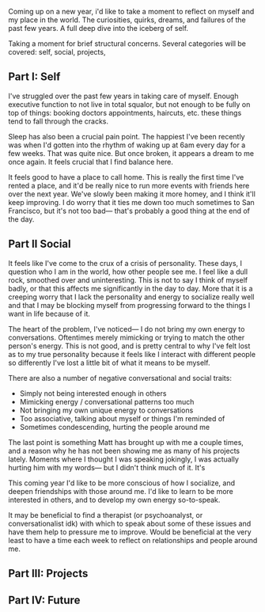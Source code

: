 Coming up on a new year, i'd like to take a moment to reflect on myself and my place in the world. The curiosities, quirks, dreams, and failures of the past few years. A full deep dive into the iceberg of self.

Taking a moment for brief structural concerns. Several categories will be covered: self, social, projects, 

## Part I: Self

I've struggled over the past few years in taking care of myself. Enough executive function to not live in total squalor, but not enough to be fully on top of things: booking doctors appointments, haircuts, etc. these things tend to fall through the cracks.

Sleep has also been a crucial pain point. The happiest I've been recently was when I'd gotten into the rhythm of waking up at 6am every day for a few weeks. That was quite nice. But once broken, it appears a dream to me once again. It feels crucial that I find balance here.

It feels good to have a place to call home. This is really the first time I've rented a place, and it'd be really nice to run more events with friends here over the next year. We've slowly been making it more homey, and I think it'll keep improving. I do worry that it ties me down too much sometimes to San Francisco, but it's not too bad— that's probably a good thing at the end of the day.

## Part II Social

It feels like I've come to the crux of a crisis of personality. These days, I question who I am in the world, how other people see me. I feel like a dull rock, smoothed over and uninteresting. This is not to say I think of myself badly, or that this affects me significantly in the day to day. More that it is a creeping worry that I lack the personality and energy to socialize really well and that I may be blocking myself from progressing forward to the things I want in life because of it.

The heart of the problem, I've noticed— I do not bring my own energy to conversations. Oftentimes merely mimicking or trying to match the other person's energy. This is not good, and is pretty central to why I've felt lost as to my true personality because it feels like I interact with different people so differently I've lost a little bit of what it means to be myself.

There are also a number of negative conversational and social traits:
- Simply not being interested enough in others
- Mimicking energy / conversational patterns too much
- Not bringing my own unique energy to conversations
- Too associative, talking about myself or things I'm reminded of
- Sometimes condescending, hurting the people around me

The last point is something Matt has brought up with me a couple times, and a reason why he has not been showing me as many of his projects lately. Moments where I thought I was speaking jokingly, I was actually hurting him with my words— but I didn't think much of it. It's 

This coming year I'd like to be more conscious of how I socialize, and deepen friendships with those around me. I'd like to learn to be more interested in others, and to develop my own energy so-to-speak.

It may be beneficial to find a therapist (or psychoanalyst, or conversationalist idk) with which to speak about some of these issues and have them help to pressure me to improve. Would be beneficial at the very least to have a time each week to reflect on relationships and people around me.


## Part III: Projects



## Part IV: Future

